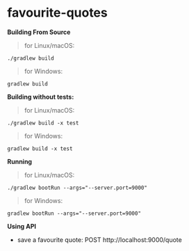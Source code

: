 # favourite-quotes
**Building From Source**
>for Linux/macOS:
 
`./gradlew build`

>for Windows:

`gradlew build`

**Building without tests:**
>for Linux/macOS:

`./gradlew build -x test`

>for Windows:

`gradlew build -x test`

**Running** 
>for Linux/macOS:

`./gradlew bootRun --args="--server.port=9000"`

>for Windows:

`gradlew bootRun --args="--server.port=9000"`

**Using API**
- save a favourite quote: POST http://localhost:9000/quote 
